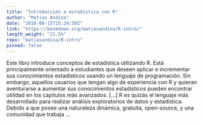 ```yaml
---
title: "Introducción a estadística con R"
author: "Matias Andina"
date: "2018-08-15T15:24:50Z"
link: "https://bookdown.org/matiasandina/R-intro/"
length_weight: "21.5%"
repo: "matiasandina/R-intro"
pinned: false
---
```


Este libro introduce conceptos de estadística utilizando R. Está principalmente orientado a estudiantes que deseen aplicar e incrementar sus conocimientos estadísticos usando un lenguaje de programación. Sin embargo, aquellos usuarios que tengan algo de experiencia con R y quieran aventurarse a aumentar sus conocimientos estadísticos pueden encontrar utilidad en los capítulos más avanzados. [...] R es quizás el lenguaje más desarrollado para realizar análisis exploratorios de datos y estadística. Debido a que posee una naturaleza dinámica, gratuita, open-source, y una comunidad que trabaja ...
